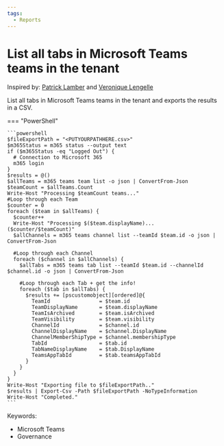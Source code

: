 ```yaml
---
tags:
  - Reports
---
```


# List all tabs in Microsoft Teams teams in the tenant

Inspired by: [Patrick Lamber](https://www.nubo.eu/List-all-tabs-in-Microsoft-Teams-teams-in-the-tenant-using-CLI-for-Microsoft-365/) and [Veronique Lengelle](https://veronicageek.com/powershell/powershell-for-m365/get-teams-channels-tabs-and-privacy-settings-using-teams-pnp-powershell/2020/07/)

List all tabs in Microsoft Teams teams in the tenant and exports the results in a CSV.

=== "PowerShell"

    ```powershell
    $fileExportPath = "<PUTYOURPATHHERE.csv>"
    $m365Status = m365 status --output text
    if ($m365Status -eq "Logged Out") {
      # Connection to Microsoft 365
      m365 login
    }
    $results = @()
    $allTeams = m365 teams team list -o json | ConvertFrom-Json
    $teamCount = $allTeams.Count
    Write-Host "Processing $teamCount teams..."
    #Loop through each Team
    $counter = 0
    foreach ($team in $allTeams) {
      $counter++
      Write-Host "Processing $($team.displayName)... ($counter/$teamCount)"
      $allChannels = m365 teams channel list --teamId $team.id -o json | ConvertFrom-Json
        
      #Loop through each Channel
      foreach ($channel in $allChannels) {
        $allTabs = m365 teams tab list --teamId $team.id --channelId $channel.id -o json | ConvertFrom-Json
            
        #Loop through each Tab + get the info!
        foreach ($tab in $allTabs) {
          $results += [pscustomobject][ordered]@{
            TeamId                = $team.id
            TeamDisplayName       = $team.displayName
            TeamIsArchived        = $team.isArchived
            TeamVisibility        = $team.visibility
            ChannelId             = $channel.id
            ChannelDisplayName    = $channel.DisplayName
            ChannelMemberShipType = $channel.membershipType
            TabId                 = $tab.id
            TabNameDisplayName    = $tab.DisplayName
            TeamsAppTabId         = $tab.teamsAppTabId
          }
        }
      }
    }
    Write-Host "Exporting file to $fileExportPath.."
    $results | Export-Csv -Path $fileExportPath -NoTypeInformation
    Write-Host "Completed."
    ```

Keywords:

- Microsoft Teams
- Governance
